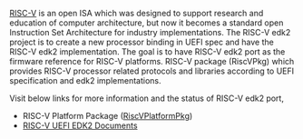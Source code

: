 [RISC-V](https://riscv.org/) is an open ISA which was designed to support research and education of computer architecture, but now it becomes a standard open Instruction Set Architecture for industry implementations. The RISC-V edk2 project is to create a new processor binding in UEFI spec and have the RISC-V edk2 implementation. The goal is to have RISC-V edk2 port as the firmware reference for RISC-V platforms.
RISC-V package (RiscVPkg) which provides RISC-V processor related protocols and libraries according to UEFI specification and edk2 implementations.  

Visit below links for more information and the status of RISC-V edk2 port,  
* RISC-V Platform Package ([RiscVPlatformPkg](https://github.com/tianocore/tianocore.github.io/wiki/RiscVPkg )) 
* [ RISC-V UEFI EDK2 Documents](https://github.com/riscv/riscv-uefi-edk2-docs)
